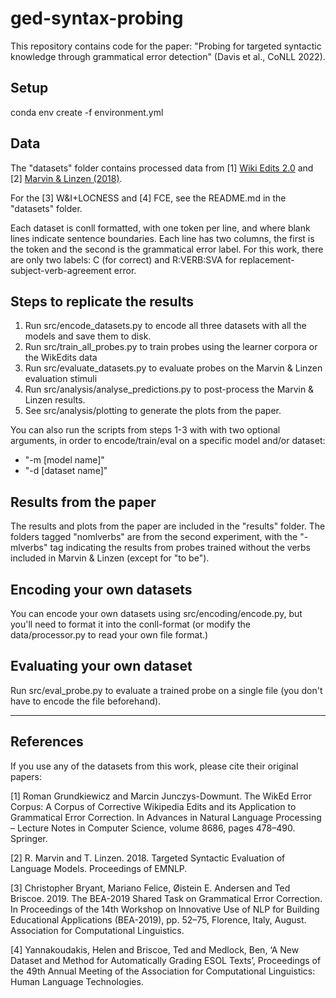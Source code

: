 # ged-syntax-probing

This repository contains code for the paper: "Probing for targeted syntactic knowledge through grammatical error detection" (Davis et al., CoNLL 2022).

## Setup

conda env create -f environment.yml

## Data

The "datasets" folder contains processed data from [1] [Wiki Edits 2.0](https://github.com/snukky/wikiedits) and [2] [Marvin & Linzen (2018)](https://github.com/BeckyMarvin/LM_syneval).

For the [3] W&I+LOCNESS and [4] FCE, see the README.md in the "datasets" folder.

Each dataset is conll formatted, with one token per line, and where blank lines indicate sentence boundaries. Each line has two columns, the first is the token and the second is the grammatical error label. For this work, there are only two labels: C (for correct) and R:VERB:SVA for replacement-subject-verb-agreement error.

## Steps to replicate the results

1. Run src/encode_datasets.py to encode all three datasets with all the models and save them to disk.
2. Run src/train_all_probes.py to train probes using the learner corpora or the WikEdits data
3. Run src/evaluate_datasets.py to evaluate probes on the Marvin & Linzen evaluation stimuli
4. Run src/analysis/analyse_predictions.py to post-process the Marvin & Linzen results.
5. See src/analysis/plotting to generate the plots from the paper.

You can also run the scripts from steps 1-3 with with two optional arguments, in order to encode/train/eval on a specific model and/or dataset:

- "-m [model name]"
- "-d [dataset name]"

## Results from the paper

The results and plots from the paper are included in the "results" folder. The folders tagged "nomlverbs" are from the second experiment, with the "-mlverbs" tag indicating the results from probes trained without the verbs included in Marvin & Linzen (except for "to be").

## Encoding your own datasets

You can encode your own datasets using src/encoding/encode.py, but you'll need to format it into the conll-format (or modify the data/processor.py to read your own file format.)

## Evaluating your own dataset

Run src/eval_probe.py to evaluate a trained probe on a single file (you don't have to encode the file beforehand).

---

## References

If you use any of the datasets from this work, please cite their original papers:

[1] Roman Grundkiewicz and Marcin Junczys-Dowmunt. The WikEd Error Corpus: A Corpus of Corrective Wikipedia Edits and its Application to Grammatical Error Correction. In Advances in Natural Language Processing – Lecture Notes in Computer Science, volume 8686, pages 478–490. Springer.

[2] R. Marvin and T. Linzen. 2018. Targeted Syntactic Evaluation of Language Models. Proceedings of EMNLP.

[3] Christopher Bryant, Mariano Felice, Øistein E. Andersen and Ted Briscoe. 2019. The BEA-2019 Shared Task on Grammatical Error Correction. In Proceedings of the 14th Workshop on Innovative Use of NLP for Building Educational Applications (BEA-2019), pp. 52–75, Florence, Italy, August. Association for Computational Linguistics.

[4] Yannakoudakis, Helen and Briscoe, Ted and Medlock, Ben, ‘A New Dataset and Method for Automatically Grading ESOL Texts’, Proceedings of the 49th Annual Meeting of the Association for Computational Linguistics: Human Language Technologies.